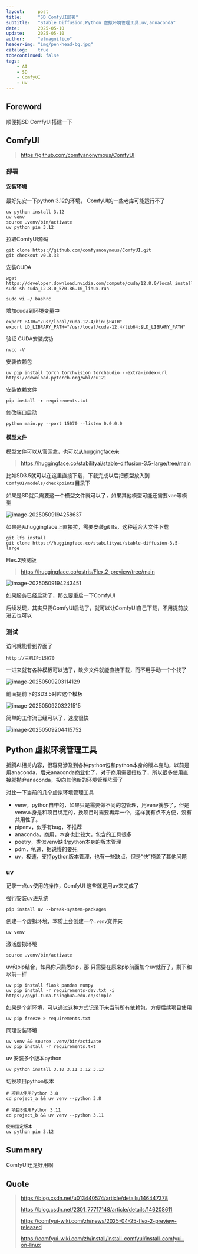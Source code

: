 ```yaml
---
layout:     post
title:      "SD ComfyUI部署"
subtitle:   "Stable Diffusion,Python 虚拟环境管理工具,uv,annaconda"
date:       2025-05-10
update:     2025-05-10
author:     "elmagnifico"
header-img: "img/pen-head-bg.jpg"
catalog:    true
tobecontinued: false
tags:
    - AI
    - SD
    - ComfyUI
    - uv
---
```


## Foreword

顺便把SD ComfyUI搭建一下



## ComfyUI

> https://github.com/comfyanonymous/ComfyUI



### 部署

#### 安装环境

最好先安一下python 3.12的环境， ComfyUI的一些老库可能运行不了

```
uv python install 3.12
uv venv
source .venv/bin/activate
uv python pin 3.12
```

拉取ComfyUI源码

```
git clone https://github.com/comfyanonymous/ComfyUI.git
git checkout v0.3.33
```



安装CUDA

```
wget https://developer.download.nvidia.com/compute/cuda/12.8.0/local_installers/cuda_12.8.0_570.86.10_linux.run
sudo sh cuda_12.8.0_570.86.10_linux.run
```



```
sudo vi ~/.bashrc
```

增加cuda到环境变量中

```
export PATH="/usr/local/cuda-12.4/bin:$PATH"
export LD_LIBRARY_PATH="/usr/local/cuda-12.4/lib64:$LD_LIBRARY_PATH"
```

验证 CUDA安装成功

```
nvcc -V
```



安装依赖包

```
uv pip install torch torchvision torchaudio --extra-index-url https://download.pytorch.org/whl/cu121
```



安装依赖文件

```
pip install -r requirements.txt
```



修改端口启动

```
python main.py --port 15070 --listen 0.0.0.0
```



#### 模型文件

模型文件可以从官网拿，也可以从huggingface来

> https://huggingface.co/stabilityai/stable-diffusion-3.5-large/tree/main

比如SD3.5就可以在这里直接下载，下载完成以后把模型放入到`ComfyUI/models/checkpoints`目录下

如果是SD就只需要这一个模型文件就可以了，如果其他模型可能还需要vae等模型

![image-20250509194258637](https://img.elmagnifico.tech/static/upload/elmagnifico/20250509194258662.png)

如果是从huggingface上直接拉，需要安装git lfs，这种适合大文件下载

```
git lfs install
git clone https://huggingface.co/stabilityai/stable-diffusion-3.5-large
```



Flex.2预览版

> https://huggingface.co/ostris/Flex.2-preview/tree/main

![image-20250509194243451](https://img.elmagnifico.tech/static/upload/elmagnifico/20250509194250529.png)

如果服务已经启动了，那么要重启一下ComfyUI



后续发现，其实只要ComfyUI启动了，就可以让ComfyUI自己下载，不用提前放进去也可以



### 测试

访问就能看到界面了

```
http://主机IP:15070
```

一进来就有各种模板可以选了，缺少文件就能直接下载，而不用手动一个个找了

![image-20250509203114129](https://img.elmagnifico.tech/static/upload/elmagnifico/20250509203114327.png)

前面提前下的SD3.5对应这个模板

![image-20250509203221515](https://img.elmagnifico.tech/static/upload/elmagnifico/20250509203221539.png)

简单的工作流已经可以了，速度很快

![image-20250509204415752](https://img.elmagnifico.tech/static/upload/elmagnifico/20250509204415815.png)

## Python 虚拟环境管理工具

折腾AI相关内容，很容易涉及到各种python包和python本身的版本变动，以前是用anaconda，后来anaconda商业化了，对于商用需要授权了，所以很多使用直接就抛弃anaconda，投向其他新的环境管理阵营了

对比一下当前的几个虚拟环境管理工具

- venv，python自带的，如果只是需要做不同的包管理，用venv就够了，但是venv本身是和项目绑定的，换项目时需要再弄一个，这样就有点不方便，没有共用性了。
- pipenv，似乎有bug，不推荐
- anaconda，商用，本身也比较大，包含的工具很多
- poetry，类似venv缺少python本身的版本管理
- pdm，龟速，据说慢的要死
- uv，极速，支持python版本管理，也有一些缺点，但是“快”掩盖了其他问题



### uv

记录一点uv使用的操作，ComfyUI 这些就是用uv来完成了



强行安装uv进系统

```
pip install uv --break-system-packages
```



创建一个虚拟环境，本质上会创建一个`.venv`文件夹

```
uv venv
```

激活虚拟环境

```
source .venv/bin/activate
```



uv和pip结合，如果你只熟悉pip，那 只需要在原来pip前面加个uv就行了，剩下和以前一样

```
uv pip install flask pandas numpy
uv pip install -r requirements-dev.txt -i https://pypi.tuna.tsinghua.edu.cn/simple
```



如果是个新环境，可以通过这种方式记录下来当前所有依赖包，方便后续项目使用

```
uv pip freeze > requirements.txt
```

同理安装环境

```
uv venv && source .venv/bin/activate
uv pip install -r requirements.txt
```



uv 安装多个版本python

```
uv python install 3.10 3.11 3.12 3.13
```



切换项目python版本

```
# 项目A使用Python 3.8
cd project_a && uv venv --python 3.8

# 项目B使用Python 3.11 
cd project_b && uv venv --python 3.11

使用指定版本
uv python pin 3.12
```



## Summary

ComfyUI还是好用啊



## Quote

> https://blog.csdn.net/u013440574/article/details/146447378
>
> https://blog.csdn.net/2301_77717148/article/details/146208611
>
> https://comfyui-wiki.com/zh/news/2025-04-25-flex-2-preview-released
>
> https://comfyui-wiki.com/zh/install/install-comfyui/install-comfyui-on-linux
